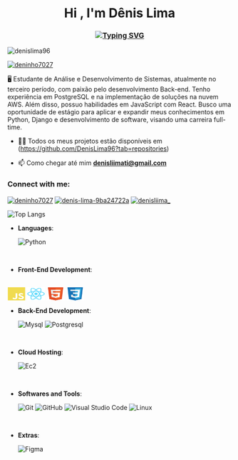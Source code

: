 <h1 align="center">Hi , I'm Dênis Lima</h1>
<h3 align="center"><a href="https://git.io/typing-svg"><img src="https://readme-typing-svg.demolab.com?font=Fira+Code&pause=1000&random=false&width=435&lines=student+and+technology+enthusiast;FullStack" alt="Typing SVG" /></a></h3>

<p align="left"> <img src="https://komarev.com/ghpvc/?username=denislima96&label=Profile%20views&color=0e75b6&style=flat" alt="denislima96" /> </p>

<p align="left"> <a href="https://twitter.com/deninho7027" target="blank"><img src="https://img.shields.io/twitter/follow/deninho7027?logo=twitter&style=for-the-badge" alt="deninho7027" /></a> </p>

 

🖥️ Estudante de Análise e Desenvolvimento de Sistemas, atualmente no terceiro período, com paixão pelo desenvolvimento Back-end. Tenho experiência em PostgreSQL e na implementação de soluções na nuvem AWS. Além disso, possuo habilidades em JavaScript com React. Busco uma oportunidade de estágio para aplicar e expandir meus conhecimentos em Python, Django e desenvolvimento de software, visando uma carreira full-time.





- 👨‍💻 Todos os meus projetos estão disponíveis em (https://github.com/DenisLima96?tab=repositories)

- 📫 Como chegar até mim **denisliimati@gmail.com**

<h3 align="left">Connect with me:</h3>
<p align="left">
<a href="https://twitter.com/deninho7027" target="blank"><img align="center" src="https://raw.githubusercontent.com/rahuldkjain/github-profile-readme-generator/master/src/images/icons/Social/twitter.svg" alt="deninho7027" height="30" width="40" /></a>
<a href="https://linkedin.com/in/denis-lima-9ba24722a" target="blank"><img align="center" src="https://raw.githubusercontent.com/rahuldkjain/github-profile-readme-generator/master/src/images/icons/Social/linked-in-alt.svg" alt="denis-lima-9ba24722a" height="30" width="40" /></a>
<a href="https://instagram.com/denisliima_" target="blank"><img align="center" src="https://raw.githubusercontent.com/rahuldkjain/github-profile-readme-generator/master/src/images/icons/Social/instagram.svg" alt="denisliima_" height="30" width="40" /></a>
</p>

<p align="center">

![Top Langs](https://github-readme-stats.vercel.app/api/top-langs/?username=DenisLima96&size_weight=0.5&count_weight=0.5)
- **Languages**:
 
    
    ![Python](https://img.shields.io/badge/Python%20-%2314354C.svg?style=for-the-badge&logo=python&logoColor=white)
 
<br>   
    
- **Front-End Development**:
<div style="display: inline_block"><br>
  <img align="center" alt="-Js" height="30" width="40" src="https://raw.githubusercontent.com/devicons/devicon/master/icons/javascript/javascript-plain.svg">
  <img align="center" alt="-React" height="30" width="40" src="https://raw.githubusercontent.com/devicons/devicon/master/icons/react/react-original.svg">
  <img align="center" alt="-HTML" height="30" width="40" src="https://raw.githubusercontent.com/devicons/devicon/master/icons/html5/html5-original.svg">
  <img align="center" alt="-CSS" height="30" width="40" src="https://raw.githubusercontent.com/devicons/devicon/master/icons/css3/css3-original.svg">
</div>
  

- **Back-End Development**:

  ![Mysql](https://img.shields.io/badge/MySQL-00000F?style=for-the-badge&logo=mysql&logoColor=white)
  ![Postgresql](https://img.shields.io/badge/PostgreSQL-316192?style=for-the-badge&logo=postgresql&logoColor=white)
  
<br>

- **Cloud Hosting**:

    ![Ec2](https://img.shields.io/badge/Amazon_AWS-FF9900?style=for-the-badge&logo=amazonaws&logoColor=white)
    
<br>

- **Softwares and Tools**:

    ![Git](https://img.shields.io/badge/git-%23F05033.svg?style=for-the-badge&logo=git&logoColor=white)
    ![GitHub](https://img.shields.io/badge/github-%23121011.svg?style=for-the-badge&logo=github&logoColor=white)
    ![Visual Studio Code](https://img.shields.io/badge/Visual%20Studio%20Code-0078d7.svg?style=for-the-badge&logo=visual-studio-code&logoColor=white)
    ![Linux](https://img.shields.io/badge/Linux-FCC624?style=for-the-badge&logo=linux&logoColor=black)

<br>

- **Extras**:
  
    ![Figma](https://img.shields.io/badge/Figma-F24E1E?style=for-the-badge&logo=figma&logoColor=white)


</p>
